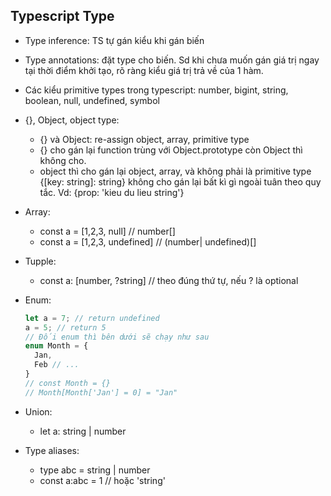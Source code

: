 ## Typescript Type

- Type inference: TS tự gán kiểu khi gán biến
- Type annotations: đặt type cho biến. Sd khi chưa muốn gán giá trị ngay tại thời điểm khởi tạo, rõ ràng kiểu giá trị trả về của 1 hàm.
- Các kiểu primitive types trong typescript: number, bigint, string, boolean, null, undefined, symbol
- {}, Object, object type:
  - {} và Object: re-assign object, array, primitive type
  - {} cho gán lại function trùng với Object.prototype còn Object thì không cho.
  - object thì cho gán lại object, array, và không phải là primitive type
    {[key: string]: string} không cho gán lại bất kì gì ngoài tuân theo quy tắc. Vd: {prop: 'kieu du lieu string'}
- Array:
  - const a = [1,2,3, null] // number[]
  - const a = [1,2,3, undefined] // (number| undefined)[]
- Tupple:

  - const a: [number, ?string] // theo đúng thứ tự, nếu ? là optional

- Enum:
  ```typescript
  let a = 7; // return undefined
  a = 5; // return 5
  // Đối enum thì bên dưới sẽ chạy như sau
  enum Month = {
    Jan,
    Feb // ...
  }
  // const Month = {}
  // Month[Month['Jan'] = 0] = "Jan"
  ```
- Union:

  - let a: string | number

- Type aliases:
  - type abc = string | number
  - const a:abc = 1 // hoặc 'string'
